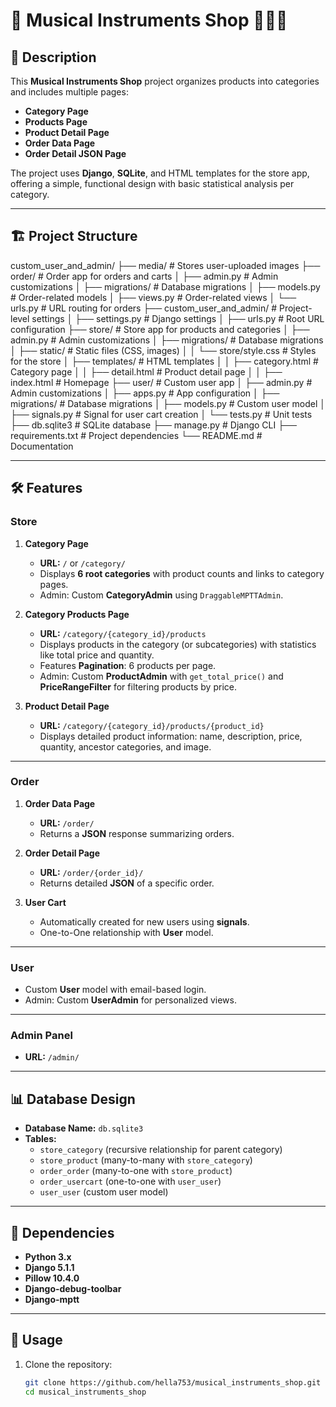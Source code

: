 # 🎵 Musical Instruments Shop 🎸🎹🎷

## 📖 Description  
This **Musical Instruments Shop** project organizes products into categories and includes multiple pages:  
- **Category Page**  
- **Products Page**  
- **Product Detail Page**  
- **Order Data Page**  
- **Order Detail JSON Page**  

The project uses **Django**, **SQLite**, and HTML templates for the store app, offering a simple, functional design with basic statistical analysis per category.

---

## 🏗️ Project Structure  
custom_user_and_admin/
├── media/                      # Stores user-uploaded images
├── order/                      # Order app for orders and carts
│   ├── admin.py                # Admin customizations
│   ├── migrations/             # Database migrations
│   ├── models.py               # Order-related models
│   ├── views.py                # Order-related views
│   └── urls.py                 # URL routing for orders
├── custom_user_and_admin/      # Project-level settings
│   ├── settings.py             # Django settings
│   ├── urls.py                 # Root URL configuration
├── store/                      # Store app for products and categories
│   ├── admin.py                # Admin customizations
│   ├── migrations/             # Database migrations
│   ├── static/                 # Static files (CSS, images)
│   │   └── store/style.css     # Styles for the store
│   ├── templates/              # HTML templates
│   │   ├── category.html       # Category page
│   │   ├── detail.html         # Product detail page
│   │   ├── index.html          # Homepage
├── user/                       # Custom user app
│   ├── admin.py                # Admin customizations
│   ├── apps.py                 # App configuration
│   ├── migrations/             # Database migrations
│   ├── models.py               # Custom user model
│   ├── signals.py              # Signal for user cart creation
│   └── tests.py                # Unit tests
├── db.sqlite3                  # SQLite database
├── manage.py                   # Django CLI
├── requirements.txt            # Project dependencies
└── README.md                   # Documentation


---

## 🛠️ Features  
### **Store**
1. **Category Page**  
   - **URL:** `/` or `/category/`  
   - Displays **6 root categories** with product counts and links to category pages.  
   - Admin: Custom **CategoryAdmin** using `DraggableMPTTAdmin`.  

2. **Category Products Page**  
   - **URL:** `/category/{category_id}/products`  
   - Displays products in the category (or subcategories) with statistics like total price and quantity.  
   - Features **Pagination**: 6 products per page.  
   - Admin: Custom **ProductAdmin** with `get_total_price()` and **PriceRangeFilter** for filtering products by price.

3. **Product Detail Page**  
   - **URL:** `/category/{category_id}/products/{product_id}`  
   - Displays detailed product information: name, description, price, quantity, ancestor categories, and image.

---

### **Order**
1. **Order Data Page**  
   - **URL:** `/order/`  
   - Returns a **JSON** response summarizing orders.  

2. **Order Detail Page**  
   - **URL:** `/order/{order_id}/`  
   - Returns detailed **JSON** of a specific order.  

3. **User Cart**  
   - Automatically created for new users using **signals**.  
   - One-to-One relationship with **User** model.  

---

### **User**  
- Custom **User** model with email-based login.  
- Admin: Custom **UserAdmin** for personalized views.  

---

### **Admin Panel**  
- **URL:** `/admin/`  

---

## 📊 Database Design  
- **Database Name:** `db.sqlite3`  
- **Tables:**  
  - `store_category` (recursive relationship for parent category)  
  - `store_product` (many-to-many with `store_category`)  
  - `order_order` (many-to-one with `store_product`)  
  - `order_usercart` (one-to-one with `user_user`)  
  - `user_user` (custom user model)  

---

## 🔧 Dependencies  
- **Python 3.x**  
- **Django 5.1.1**  
- **Pillow 10.4.0**  
- **Django-debug-toolbar**  
- **Django-mptt**  

---

## 🚀 Usage  
1. Clone the repository:  
   ```bash
   git clone https://github.com/hella753/musical_instruments_shop.git
   cd musical_instruments_shop
